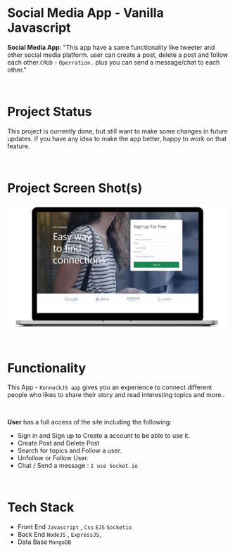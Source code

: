 # Social Media App - Vanilla Javascript
**Social Media App**: "This app have a same functionality like tweeter and other social media platform. user can create a post, delete a post and follow each other.``CRUD`` - ``Operration.`` plus you can send a message/chat to each other."

<br>

# Project Status
This project is currently done, but still want to make some changes in future updates. if you have any idea to make the app better, happy to work on that feature.

<br>

# Project Screen Shot(s)
![GitHub Logo](./assets/project2-tiny.png)

<br>


# Functionality
This App - ``KonneckJS app`` gives you an experience to connect different people who likes to share their story and read interesting topics and more..
 
<br>


**User** has a full access of the site including the following:

* Sign in and Sign up to Create a account to be able to use it.
* Create Post and Delete Post
* Search for topics and Follow a user.
* Unfollow or Follow User.
* Chat / Send a message : ``I use Socket.io``

<br>

# Tech Stack 
* Front End ``Javascript`` , ``Css`` `EJS` ``Socketio``
* Back End  ``NodeJS`` , ``ExpressJS``, 
* Data Base ``MongoDB``